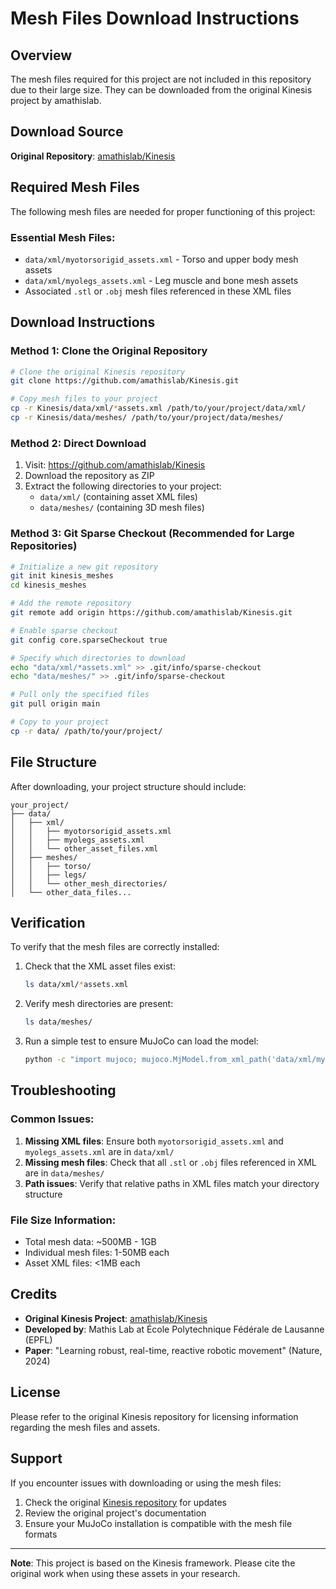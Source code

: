 # Mesh Files Download Instructions

## Overview
The mesh files required for this project are not included in this repository due to their large size. They can be downloaded from the original Kinesis project by amathislab.

## Download Source
**Original Repository**: [amathislab/Kinesis](https://github.com/amathislab/Kinesis)

## Required Mesh Files
The following mesh files are needed for proper functioning of this project:

### Essential Mesh Files:
- `data/xml/myotorsorigid_assets.xml` - Torso and upper body mesh assets
- `data/xml/myolegs_assets.xml` - Leg muscle and bone mesh assets
- Associated `.stl` or `.obj` mesh files referenced in these XML files

## Download Instructions

### Method 1: Clone the Original Repository
```bash
# Clone the original Kinesis repository
git clone https://github.com/amathislab/Kinesis.git

# Copy mesh files to your project
cp -r Kinesis/data/xml/*assets.xml /path/to/your/project/data/xml/
cp -r Kinesis/data/meshes/ /path/to/your/project/data/meshes/
```

### Method 2: Direct Download
1. Visit: https://github.com/amathislab/Kinesis
2. Download the repository as ZIP
3. Extract the following directories to your project:
   - `data/xml/` (containing asset XML files)
   - `data/meshes/` (containing 3D mesh files)

### Method 3: Git Sparse Checkout (Recommended for Large Repositories)
```bash
# Initialize a new git repository
git init kinesis_meshes
cd kinesis_meshes

# Add the remote repository
git remote add origin https://github.com/amathislab/Kinesis.git

# Enable sparse checkout
git config core.sparseCheckout true

# Specify which directories to download
echo "data/xml/*assets.xml" >> .git/info/sparse-checkout
echo "data/meshes/" >> .git/info/sparse-checkout

# Pull only the specified files
git pull origin main

# Copy to your project
cp -r data/ /path/to/your/project/
```

## File Structure
After downloading, your project structure should include:
```
your_project/
├── data/
│   ├── xml/
│   │   ├── myotorsorigid_assets.xml
│   │   ├── myolegs_assets.xml
│   │   └── other_asset_files.xml
│   ├── meshes/
│   │   ├── torso/
│   │   ├── legs/
│   │   └── other_mesh_directories/
│   └── other_data_files...
```

## Verification
To verify that the mesh files are correctly installed:

1. Check that the XML asset files exist:
   ```bash
   ls data/xml/*assets.xml
   ```

2. Verify mesh directories are present:
   ```bash
   ls data/meshes/
   ```

3. Run a simple test to ensure MuJoCo can load the model:
   ```bash
   python -c "import mujoco; mujoco.MjModel.from_xml_path('data/xml/myolegs_exo.xml')"
   ```

## Troubleshooting

### Common Issues:
1. **Missing XML files**: Ensure both `myotorsorigid_assets.xml` and `myolegs_assets.xml` are in `data/xml/`
2. **Missing mesh files**: Check that all `.stl` or `.obj` files referenced in XML are in `data/meshes/`
3. **Path issues**: Verify that relative paths in XML files match your directory structure

### File Size Information:
- Total mesh data: ~500MB - 1GB
- Individual mesh files: 1-50MB each
- Asset XML files: <1MB each

## Credits
- **Original Kinesis Project**: [amathislab/Kinesis](https://github.com/amathislab/Kinesis)
- **Developed by**: Mathis Lab at École Polytechnique Fédérale de Lausanne (EPFL)
- **Paper**: "Learning robust, real-time, reactive robotic movement" (Nature, 2024)

## License
Please refer to the original Kinesis repository for licensing information regarding the mesh files and assets.

## Support
If you encounter issues with downloading or using the mesh files:
1. Check the original [Kinesis repository](https://github.com/amathislab/Kinesis) for updates
2. Review the original project's documentation
3. Ensure your MuJoCo installation is compatible with the mesh file formats

---

**Note**: This project is based on the Kinesis framework. Please cite the original work when using these assets in your research.
